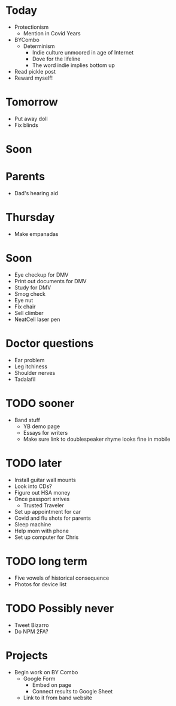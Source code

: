# Today
* Protectionism
    * Mention in Covid Years
* BYCombo
    * Determinism
        * Indie culture unmoored in age of Internet
        * Dove for the lifeline
        * The word indie implies bottom up
* Read pickle post
* Reward myself!

# Tomorrow
* Put away doll
* Fix blinds

# Soon

# Parents
* Dad's hearing aid

# Thursday
* Make empanadas

# Soon
* Eye checkup for DMV
* Print out documents for DMV
* Study for DMV
* Smog check
* Eye nut
* Fix chair
* Sell climber
* NeatCell laser pen

# Doctor questions
* Ear problem
* Leg itchiness
* Shoulder nerves
* Tadalafil

# TODO sooner
* Band stuff
    * YB demo page
    * Essays for writers
    * Make sure link to doublespeaker rhyme looks fine in mobile

# TODO later
* Install guitar wall mounts
* Look into CDs?
* Figure out HSA money
* Once passport arrives
    * Trusted Traveler
* Set up appointment for car
* Covid and flu shots for parents
* Sleep machine
* Help mom with phone
* Set up computer for Chris

# TODO long term
* Five vowels of historical consequence
* Photos for device list

# TODO Possibly never
* Tweet Bizarro
* Do NPM 2FA?

# Projects
* Begin work on BY Combo
    * Google Form
        * Embed on page
        * Connect results to Google Sheet
    * Link to it from band website